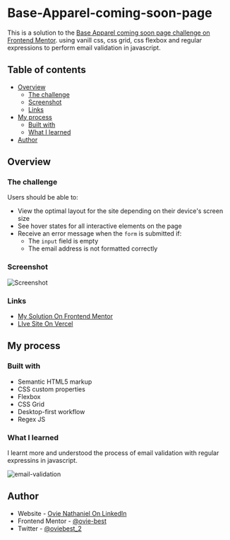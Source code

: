 # Base-Apparel-coming-soon-page

This is a solution to the [Base Apparel coming soon page challenge on Frontend Mentor](https://www.frontendmentor.io/challenges/base-apparel-coming-soon-page-5d46b47f8db8a7063f9331a0). using vanill css, css grid, css flexbox and regular expressions to perform email validation in javascript. 

## Table of contents

- [Overview](#overview)
  - [The challenge](#the-challenge)
  - [Screenshot](#screenshot)
  - [Links](#links)
- [My process](#my-process)
  - [Built with](#built-with)
  - [What I learned](#what-i-learned)
- [Author](#author)

## Overview

### The challenge

Users should be able to:

- View the optimal layout for the site depending on their device's screen size
- See hover states for all interactive elements on the page
- Receive an error message when the `form` is submitted if:
  - The `input` field is empty
  - The email address is not formatted correctly

### Screenshot

![Screenshot ](https://user-images.githubusercontent.com/86495524/192658793-6b6ab2a4-2239-4c4e-97dc-3fabc7ccbb46.png)



### Links

- [My Solution On Frontend Mentor]( https://www.frontendmentor.io/solutions/responsive-coming-soon-page-with-regex-js-css-grid-and-css-flex-V-Gyv38pCW)
- [LIve Site On Vercel](https://base-apparel-coming-soon-page-z3et.vercel.app/)

## My process

### Built with

- Semantic HTML5 markup
- CSS custom properties
- Flexbox
- CSS Grid
- Desktop-first workflow
- Regex JS


### What I learned

I learnt more and understood the process of email validation with regular expressins in javascript.

![email-validation](https://user-images.githubusercontent.com/86495524/192658840-8863edfd-958f-4ac0-9597-75ce08f89263.png)



## Author

- Website - [Ovie Nathaniel On LinkedIn](https://www.linkedin.com/in/ovie-nathaniel/)
- Frontend Mentor - [@ovie-best](https://www.frontendmentor.io/profile/ovie-best)
- Twitter - [@oviebest_2](https://twitter.com/oviebest_2)
